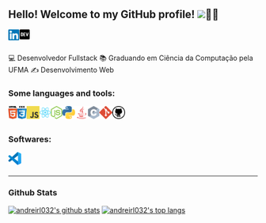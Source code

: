 ## Hello! Welcome to my GitHub profile! <img src="https://github.com/andreirl032/andreirl032/blob/main/img/Hi.gif" width="30px">👨‍💻

<a href="https://www.linkedin.com/in/andrei-ramos-lopes-55aa89268/" target="_blank"><img align="left" alt="Andrei Ramos Lopes | LinkedIn" width="22px" src="https://github.com/andreirl032/andreirl032/blob/main/img/linkedin.svg" />
<a href="https://dev.to/andreirl032" target="_blank"><img align="left" alt="dev to andreirl032" width="22px" src="https://github.com/andreirl032/andreirl032/blob/main/img/devto.svg" /></a>

<br />
<br />
  
💻 Desenvolvedor Fullstack
📚 Graduando em Ciência da Computação pela UFMA
✍️ Desenvolvimento Web

### Some languages and tools:

<div>
    <a href="https://www.w3.org/html/" target="_blank"><img align="left" alt="HTML5" height="26px" src="https://github.com/andreirl032/andreirl032/blob/main/img/html5.svg" /></a>
    <a href="https://www.w3schools.com/css/" target="_blank"><img align="left" alt="CSS3" height="26px" src="https://github.com/andreirl032/andreirl032/blob/main/img/css3.svg" /></a>
    <a href="https://www.w3schools.com/js/" target="_blank"><img align="left" alt="Javascript" height="26px" src="https://github.com/andreirl032/andreirl032/blob/main/img/js.svg" /></a>
    <a href="https://reactjs.org/" target="_blank"><img align="left" alt="React.JS" height="26px" src="https://github.com/andreirl032/andreirl032/blob/main/img/react.svg" /></a>
    <a href="https://nodejs.org/" target="_blank"><img align="left" alt="Node.JS" height="26px" src="https://github.com/andreirl032/andreirl032/blob/main/img/nodejs.svg" /></a>
    <a href="https://www.python.org" target="_blank"> <img align="left" alt="Python" height="26px" src="https://github.com/andreirl032/andreirl032/blob/main/img/python.svg"/> </a>
    <a href="https://www.java.com/" target="_blank"> <img align="left" alt="Java" height="26px" src="https://github.com/andreirl032/andreirl032/blob/main/img/java.svg"/> </a>
    <a href="https://www.cprogramming.com/" target="_blank"> <img align="left" alt="C" height="26px" src="https://github.com/andreirl032/andreirl032/blob/main/img/c-programming.svg"/> </a>
    <a href="https://git-scm.com/" target="_blank"> <img align="left" alt="Git" height="26px" src="https://github.com/andreirl032/andreirl032/blob/main/img/git.svg"/> </a>
    <a href="https://github.com/" target="_blank"> <img align="left" alt="GitHub" height="26px" src="https://github.com/andreirl032/andreirl032/blob/main/img/github.svg"/> </a>
</div>
<br />
<br />

### Softwares:

<img align="left" alt="Visual Studio Code" height="26px" src="https://raw.githubusercontent.com/github/explore/80688e429a7d4ef2fca1e82350fe8e3517d3494d/topics/visual-studio-code/visual-studio-code.png" />
<br />
<br />

---
### Github Stats

[![andreirl032's github stats](https://github-readme-stats.vercel.app/api?username=andreirl032&include_all_commits=true&count_private=true&show_icons=true&theme=algolia)](https://github.com/anuraghazra/github-readme-stats)
[![andreirl032's top langs](https://github-readme-stats-eight-theta.vercel.app/api/top-langs/?username=andreirl032&layout=compact&langs_count=8&theme=algolia)](https://github.com/anuraghazra/github-readme-stats)
